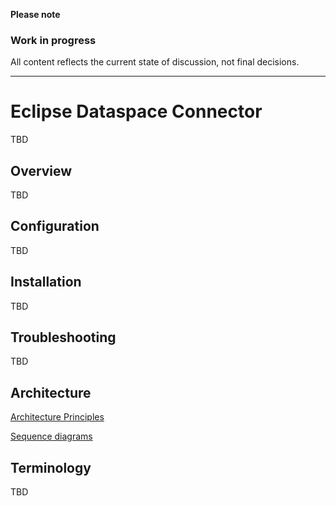 **Please note**

### Work in progress

All content reflects the current state of discussion, not final decisions.

---

# Eclipse Dataspace Connector

TBD

## Overview

TBD

## Configuration

TBD

## Installation

TBD

## Troubleshooting

TBD

## Architecture

[Architecture Principles](architecture-principles.md)

[Sequence diagrams](architecture/README.md)

## Terminology

TBD
